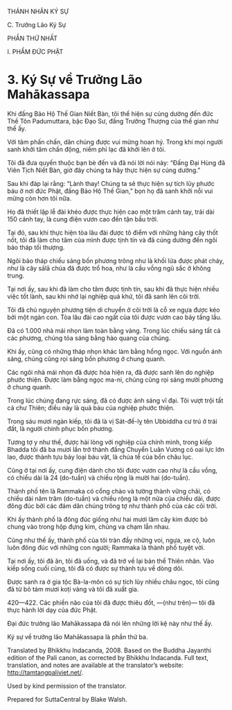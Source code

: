 THÁNH NHÂN KÝ SỰ

C. Trưởng Lão Ký Sự

PHẦN THỨ NHẤT

I. PHẨM ĐỨC PHẬT

# 3\. Ký Sự về Trưởng Lão Mahākassapa

Khi đấng Bảo Hộ Thế Gian Niết Bàn, tôi thể hiện sự cúng dường đến đức Thế Tôn Padumuttara, bậc Đạo Sư, đấng Trưởng Thượng của thế gian như thế ấy.

Với tâm phấn chấn, dân chúng được vui mừng hoan hỷ. Trong khi mọi người sanh khởi tâm chấn động, niềm phỉ lạc đã khởi lên ở tôi.

Tôi đã đưa quyến thuộc bạn bè đến và đã nói lời nói này: “Đấng Đại Hùng đã Viên Tịch Niết Bàn, giờ đây chúng ta hãy thực hiện sự cúng dường.”

Sau khi đáp lại rằng: “Lành thay! Chúng ta sẽ thực hiện sự tích lũy phước báu ở nơi đức Phật, đấng Bảo Hộ Thế Gian,” bọn họ đã sanh khởi nỗi vui mừng còn hơn tôi nữa.

Họ đã thiết lập lễ đài khéo được thực hiện cao một trăm cánh tay, trải dài 150 cánh tay, là cung điện vươn cao đến tận bầu trời.

Tại đó, sau khi thực hiện tòa lâu đài được tô điểm với những hàng cây thốt nốt, tôi đã làm cho tâm của mình được tịnh tín và đã cúng dường đến ngôi bảo tháp tối thượng.

Ngôi bảo tháp chiếu sáng bốn phương trông như là khối lửa được phát cháy, như là cây sālā chúa đã được trổ hoa, như là cầu vồng ngũ sắc ở không trung.

Tại nơi ấy, sau khi đã làm cho tâm được tịnh tín, sau khi đã thực hiện nhiều việc tốt lành, sau khi nhớ lại nghiệp quá khứ, tôi đã sanh lên cõi trời.

Tôi đã chú nguyện phương tiện di chuyển ở cõi trời là cỗ xe ngựa được kéo bởi một ngàn con. Tòa lâu đài cao ngất của tôi được vươn cao bảy tầng lầu.

Đã có 1.000 nhà mái nhọn làm toàn bằng vàng. Trong lúc chiếu sáng tất cả các phương, chúng tỏa sáng bằng hào quang của chúng.

Khi ấy, cũng có những tháp nhọn khác làm bằng hồng ngọc. Với nguồn ánh sáng, chúng cũng rọi sáng bốn phương ở chung quanh.

Các ngôi nhà mái nhọn đã được hóa hiện ra, đã được sanh lên do nghiệp phước thiện. Được làm bằng ngọc ma-ni, chúng cũng rọi sáng mười phương ở chung quanh.

Trong lúc chúng đang rực sáng, đã có được ánh sáng vĩ đại. Tôi vượt trội tất cả chư Thiên; điều này là quả báu của nghiệp phước thiện.

Trong sáu mươi ngàn kiếp, tôi đã là vị Sát-đế-lỵ tên Ubbiddha cư trú ở trái đất, là người chinh phục bốn phương.

Tương tợ y như thế, được hài lòng với nghiệp của chính mình, trong kiếp Bhadda tôi đã ba mươi lần trở thành đấng Chuyển Luân Vương có oai lực lớn lao, được thành tựu bảy loại báu vật, là chúa tể của bốn châu lục.

Cũng ở tại nơi ấy, cung điện dành cho tôi được vươn cao như là cầu vồng, có chiều dài là 24 (do-tuần) và chiều rộng là mười hai (do-tuần).

Thành phố tên là Rammaka có cổng chào và tường thành vững chãi, có chiều dài năm trăm (do-tuần) và chiều rộng là một nửa của chiều dài, được đông đúc bởi các đám dân chúng trông tợ như thành phố của các cõi trời.

Khi ấy thành phố là đông đúc giống như hai mươi lăm cây kim được bỏ chung vào trong hộp đựng kim, chúng va chạm lẫn nhau.

Cũng như thế ấy, thành phố của tôi tràn đầy những voi, ngựa, xe cộ, luôn luôn đông đúc với những con người; Rammaka là thành phố tuyệt vời.

Tại nơi ấy, tôi đã ăn, tôi đã uống, và đã trở về lại bản thể Thiên nhân. Vào kiếp sống cuối cùng, tôi đã có được sự thành tựu về dòng dõi.

Được sanh ra ở gia tộc Bà-la-môn có sự tích lũy nhiều châu ngọc, tôi cũng đã từ bỏ tám mươi koṭi vàng và tôi đã xuất gia.

420—422. Các phiền não của tôi đã được thiêu đốt, ―(như trên)― tôi đã thực hành lời dạy của đức Phật.

Đại đức trưởng lão Mahākassapa đã nói lên những lời kệ này như thế ấy.

Ký sự về trưởng lão Mahākassapa là phần thứ ba.

Translated by Bhikkhu Indacanda, 2008. Based on the Buddha Jayanthi edition of the Pali canon, as corrected by Bhikkhu Indacanda. Full text, translation, and notes are available at the translator’s website: http://tamtangpaliviet.net/.

Used by kind permission of the translator.

Prepared for SuttaCentral by Blake Walsh.